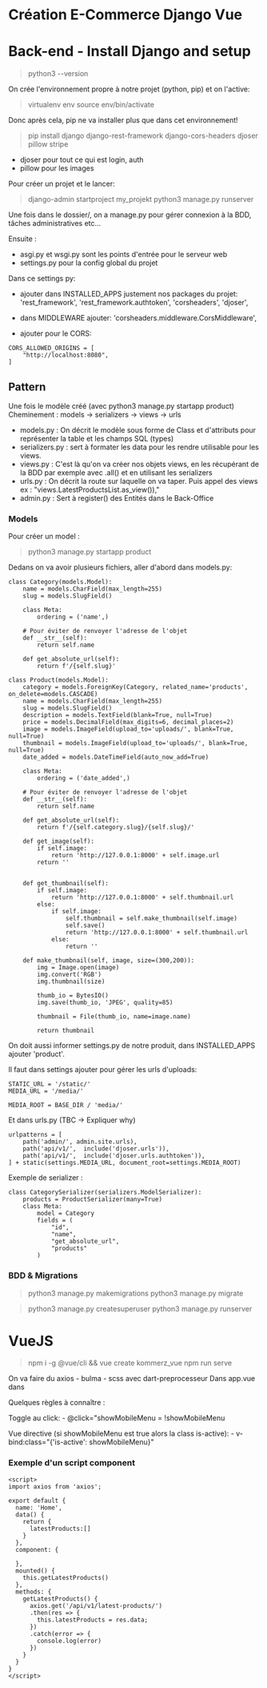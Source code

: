 # Création E-Commerce Django Vue

# Back-end - Install Django and setup
> python3 --version

On crée l'environnement propre à notre projet (python, pip) et on l'active:
> virtualenv env
> source env/bin/activate

Donc après cela, pip ne va installer plus que dans cet environnement!
> pip install django django-rest-framework django-cors-headers djoser pillow stripe

- djoser pour tout ce qui est login, auth
- pillow pour les images

Pour créer un projet et le lancer: 
> django-admin startproject my_projekt
> python3 manage.py runserver

Une fois dans le dossier/, on a manage.py pour gérer connexion à la BDD, tâches administratives etc...

Ensuite : 
- asgi.py et wsgi.py sont les points d'entrée pour le serveur web
- settings.py pour la config global du projet

Dans ce settings py:
- ajouter dans INSTALLED_APPS justement nos packages du projet:
    'rest_framework',
    'rest_framework.authtoken',
    'corsheaders',
    'djoser',

- dans MIDDLEWARE ajouter:
    'corsheaders.middleware.CorsMiddleware',
    
- ajouter pour le CORS:
```
CORS_ALLOWED_ORIGINS = [
    "http://localhost:8080",
]
```

## Pattern 

Une fois le modèle créé (avec python3 manage.py startapp product)
Cheminement : models -> serializers -> views -> urls

- models.py : On décrit le modèle sous forme de Class et d'attributs pour représenter la table et les champs SQL (types)
- serializers.py : sert à formater les data pour les rendre utilisable pour les views.
- views.py : C'est là qu'on va créer nos objets views, en les récupérant de la BDD par exemple avec .all() et en utilisant les serializers
- urls.py : On décrit la route sur laquelle on va taper. Puis appel des views ex : "views.LatestProductsList.as_view()),"
- admin.py : Sert à register() des Entités dans le Back-Office


### Models

Pour créer un model :
> python3 manage.py startapp product

Dedans on va avoir plusieurs fichiers, aller d'abord dans models.py:

```
class Category(models.Model):
    name = models.CharField(max_length=255)
    slug = models.SlugField()

    class Meta: 
        ordering = ('name',)

    # Pour éviter de renvoyer l'adresse de l'objet
    def __str__(self):
        return self.name

    def get_absolute_url(self):
        return f'/{self.slug}'

class Product(models.Model):
    category = models.ForeignKey(Category, related_name='products', on_delete=models.CASCADE)
    name = models.CharField(max_length=255)
    slug = models.SlugField()
    description = models.TextField(blank=True, null=True)
    price = models.DecimalField(max_digits=6, decimal_places=2)
    image = models.ImageField(upload_to='uploads/', blank=True, null=True)
    thumbnail = models.ImageField(upload_to='uploads/', blank=True, null=True)
    date_added = models.DateTimeField(auto_now_add=True)

    class Meta: 
        ordering = ('date_added',)

    # Pour éviter de renvoyer l'adresse de l'objet
    def __str__(self):
        return self.name

    def get_absolute_url(self):
        return f'/{self.category.slug}/{self.slug}/'

    def get_image(self):
        if self.image:
            return 'http://127.0.0.1:8000' + self.image.url
        return ''

    
    def get_thumbnail(self):
        if self.image:
            return 'http://127.0.0.1:8000' + self.thumbnail.url
        else: 
            if self.image:
                self.thumbnail = self.make_thumbnail(self.image)
                self.save()
                return 'http://127.0.0.1:8000' + self.thumbnail.url
            else:
                return ''
    
    def make_thumbnail(self, image, size=(300,200)):
        img = Image.open(image)
        img.convert('RGB')
        img.thumbnail(size)

        thumb_io = BytesIO()
        img.save(thumb_io, 'JPEG', quality=85) 

        thumbnail = File(thumb_io, name=image.name)

        return thumbnail
```

On doit aussi informer settings.py de notre produit, dans INSTALLED_APPS ajouter 'product'.

Il faut dans settings ajouter pour gérer les urls d'uploads:
```
STATIC_URL = '/static/'
MEDIA_URL = '/media/'

MEDIA_ROOT = BASE_DIR / 'media/'
```
Et dans urls.py (TBC -> Expliquer why)
```
urlpatterns = [
    path('admin/', admin.site.urls),
    path('api/v1/',  include('djoser.urls')),
    path('api/v1/',  include('djoser.urls.authtoken')),
] + static(settings.MEDIA_URL, document_root=settings.MEDIA_ROOT)
```
Exemple de serializer : 
```
class CategorySerializer(serializers.ModelSerializer):
    products = ProductSerializer(many=True)
    class Meta:
        model = Category
        fields = (
            "id",
            "name",
            "get_absolute_url",
            "products"
        )
```
### BDD & Migrations
> python3 manage.py makemigrations
> python3 manage.py migrate

> python3 manage.py createsuperuser
> python3 manage.py runserver



# VueJS
> npm i -g @vue/cli && vue create kommerz_vue
> npm run serve

On va faire du axios - bulma - scss avec dart-preprocesseur
Dans app.vue dans 
<style> @import '../node_modules/bulma'; </style>

Quelques règles à connaître : 

Toggle au click:
    - @click="showMobileMenu = !showMobileMenu

Vue directive (si showMobileMenu est true alors la class is-active): 
    - v-bind:class="{'is-active': showMobileMenu}"

### Exemple d'un script component

```
<script>
import axios from 'axios';

export default {
  name: 'Home',
  data() {
    return {
      latestProducts:[]
    }
  },
  component: {

  },
  mounted() {
    this.getLatestProducts()
  },
  methods: {
    getLatestProducts() {
      axios.get('/api/v1/latest-products/')
      .then(res => {
        this.latestProducts = res.data;
      })
      .catch(error => {
        console.log(error)
      })
    }
  }
}
</script>
```
